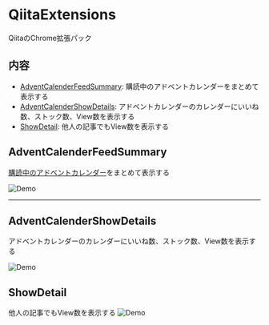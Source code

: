 # QiitaExtensions

QiitaのChrome拡張パック

## 内容

- [AdventCalenderFeedSummary](#AdventCalenderFeedSummary): 購読中のアドベントカレンダーをまとめて表示する
- [AdventCalenderShowDetails](#AdventCalenderShowDetails): アドベントカレンダーのカレンダーにいいね数、ストック数、View数を表示する
- [ShowDetail](#ShowDetail): 他人の記事でもView数を表示する

## AdventCalenderFeedSummary

[購読中のアドベントカレンダー](https://qiita.com/advent-calendar/2020/feed)をまとめて表示する

![Demo](https://user-images.githubusercontent.com/17779386/102714291-ed9d9f80-4310-11eb-9e38-571c5459a9cf.png)

---

## AdventCalenderShowDetails

アドベントカレンダーのカレンダーにいいね数、ストック数、View数を表示する

![Demo](https://user-images.githubusercontent.com/17779386/101754368-02ab4f00-3b17-11eb-84a2-b5a467ebc7ae.gif)

## ShowDetail

他人の記事でもView数を表示する
![Demo](https://user-images.githubusercontent.com/17779386/104185418-4a93fd80-5458-11eb-8c98-c4ffa3bcd94d.png)
